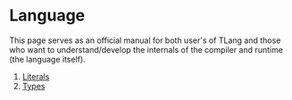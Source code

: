# Language

This page serves as an official manual for both user's of TLang and those who want to understand/develop the internals of the compiler and runtime (the language itself).

1. [Literals](literals.md)
2. [Types](types.md)